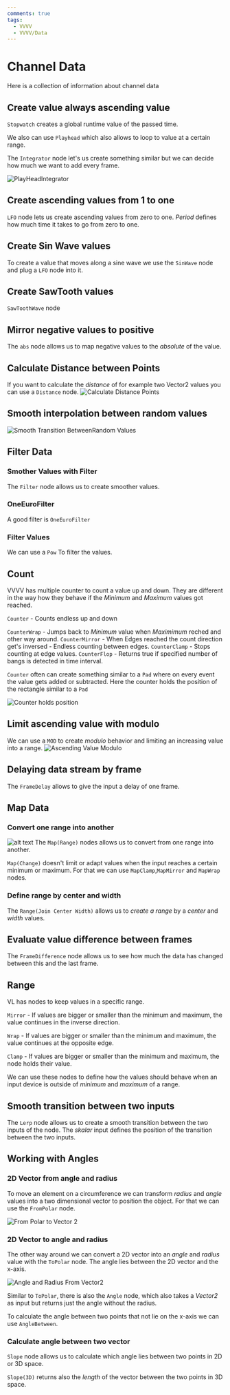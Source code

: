```yaml
---
comments: true
tags:
  - VVVV
  - VVVV/Data
---
```

# Channel Data
Here is a collection of information about channel data

## Create value always ascending value
`Stopwatch` creates a global runtime value of the passed time.

We also can use `Playhead` which also allows to loop to value at a certain range.

The `Integrator` node let's us create something similar but we can decide how much we want to add every frame.

![PlayHeadIntegrator](./img/PlayHeadAndIntegrator.png)

## Create ascending values from 1 to one
`LFO` node lets us create ascending values from zero to one. *Period* defines how much time it takes to go from zero to one.

## Create Sin Wave values
To create a value that moves along a sine wave we use the `SinWave` node and plug a `LFO` node into it.

## Create SawTooth values
 `SawToothWave` node

## Mirror negative values to positive
The `abs` node allows us to map negative values to the *absolute* of the value.


## Calculate Distance between Points
If you want to calculate the *distance* of for example two Vector2 values you can use a `Distance` node.
![Calculate Distance Points](./img/CalculateDistancePoints.png)


## Smooth interpolation between random values
![Smooth Transition BetweenRandom Values](./img/SmoothTransitionBetweenRandomValues.png)

## Filter Data

### Smother Values with Filter
The `Filter` node allows us to create smoother values.

### OneEuroFilter
A good filter is `OneEuroFilter`

### Filter Values
We can use a `Pow` To filter the values.

## Count
VVVV has multiple counter to count a value up and down. They are different in the way how they behave if the *Minimum* and *Maximum* values got reached.

`Counter` - Counts endless up and down

`CounterWrap` - Jumps back to *Minimum* value when *Maximimum* reched and other way around.
`CounterMirror` - When Edges reached the count direction get's inversed - Endless counting between edges.
`CounterClamp` - Stops counting at edge values. 
`CounterFlop` - Returns true if specified number of bangs is detected in time interval.

`Counter` often can create something similar to a `Pad` where on every event the value gets added or subtracted. Here the counter holds the position of the rectangle similar to a `Pad`

![Counter holds position](./img/CounterHoldsPosition.png)

## Limit ascending value with modulo 
We can use a `MOD` to create *modulo* behavior and limiting an increasing value into a range.
![Ascending Value Modulo](./img/AscendingValueModulo.png)

## Delaying data stream by frame
The `FrameDelay` allows to give the input a delay of one frame.

## Map Data

### Convert one range into another
![alt text](./img/ConvertOneRangeIntoAnother.png)
The `Map(Range)` nodes allows us to convert from one range into another.

`Map(Change)` doesn't limit or adapt values when the input reaches a certain minimum or maximum. 
For that we can use `MapClamp`,`MapMirror` and `MapWrap` nodes.
### Define range by center and width
The `Range(Join Center Width)` allows us to *create a range* by a *center* and *width* values.

## Evaluate value difference between frames
The `FrameDifference` node allows us to see how much the data has changed between this and the last frame.

## Range
VL has nodes to keep values in a specific range.

`Mirror` - If values are bigger or smaller than the minimum and maximum, the value continues in the inverse direction.

`Wrap` - If values are bigger or smaller than the minimum and maximum, the value continues at the opposite edge.

`Clamp` - If values are bigger or smaller than the minimum and maximum, the node holds their value.

We can use these nodes to define how the values should behave when an input device is outside of *minimum* and *maximum* of a range.

## Smooth transition between two inputs
The `Lerp` node allows us to create a smooth transition between the two inputs of the node. The *skalar* input defines the position of the transition between the two inputs.


## Working with Angles

### 2D Vector from angle and radius
To move an element on a circumference we can transform *radius* and *angle* values into a two dimensional vector to position the object. For that we can use the `FromPolar` node.

![From Polar to Vector 2](./img/FromPolarToVector2.png)

### 2D Vector to angle and radius
The other way around we can convert a 2D vector into an *angle* and *radius* value with the `ToPolar` node. The angle lies between the 2D vector and the x-axis.

![Angle and Radius From Vector2](./img/AngleRadiusFromPosition2D.png)

Similar to `ToPolar`, there is also the `Angle` node, which also takes a *Vector2* as input but returns just the angle without the radius.

To calculate the angle between two points that not lie on the x-axis we can use `AngleBetween`.


### Calculate angle between two vector
`Slope` node allows us to calculate which angle lies between two points in 2D or 3D space.

`Slope(3D)` returns also the *length* of the vector between the two points in 3D space.